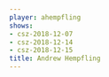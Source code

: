 ```yaml
---
player: ahempfling
shows:
- csz-2018-12-07
- csz-2018-12-14
- csz-2018-12-15
title: Andrew Hempfling
---
```


